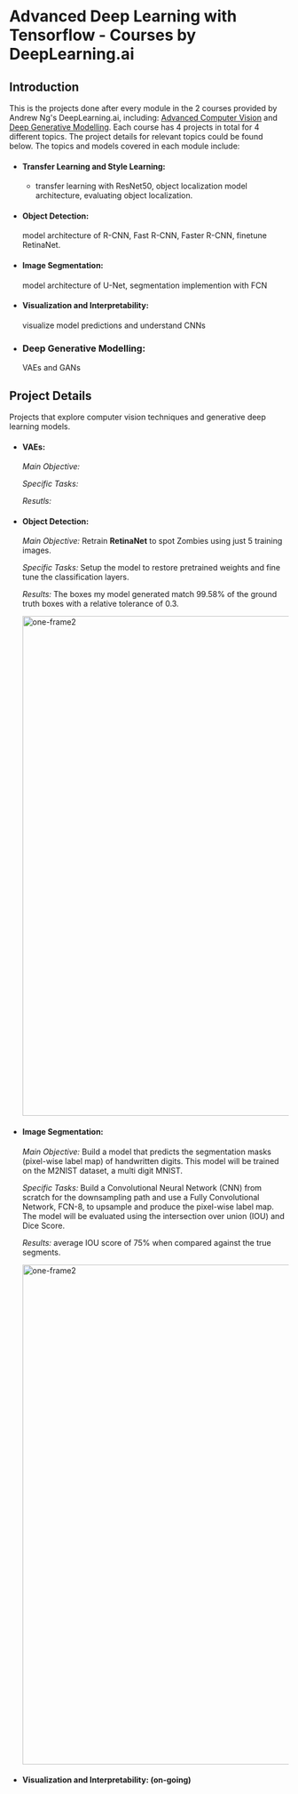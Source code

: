 # Advanced Deep Learning with Tensorflow - Courses by DeepLearning.ai
## Introduction
This is the projects done after every module in the 2 courses provided by Andrew Ng's DeepLearning.ai, including: [Advanced Computer Vision](https://www.coursera.org/learn/advanced-computer-vision-with-tensorflow/) and [Deep Generative Modelling](https://www.coursera.org/learn/generative-deep-learning-with-tensorflow/). Each course has 4 projects in total for 4 different topics. The project details for relevant topics could be found below. The topics and models covered in each module include:

* #### Transfer Learning and Style Learning:
  - transfer learning with ResNet50, object localization model architecture, evaluating object localization. 

* #### Object Detection:
  model architecture of R-CNN, Fast R-CNN, Faster R-CNN, finetune RetinaNet.

* #### Image Segmentation:
  model architecture of U-Net, segmentation implemention with FCN

* #### Visualization and Interpretability:
  visualize model predictions and understand CNNs

* ### Deep Generative Modelling:
  VAEs and GANs

## Project Details
Projects that explore computer vision techniques and generative deep learning models. 

* #### VAEs:
  *Main Objective:* 

  *Specific Tasks:* 

  *Resutls:* 
  
* #### Object Detection:
  *Main Objective:* Retrain **RetinaNet** to spot Zombies using just 5 training images.
  
  *Specific Tasks:* Setup the model to restore pretrained weights and fine tune the classification layers.
  
  *Results:* The boxes my model generated match 99.58% of the ground truth boxes with a relative tolerance of 0.3.
  
  <img src="https://github.com/ngol0/advanced-computer-vision-learning/blob/main/gif_frame_236.jpg" width="900" title="one-frame2">
  
* #### Image Segmentation:
  *Main Objective:* Build a model that predicts the segmentation masks (pixel-wise label map) of handwritten digits. This model will be trained on the M2NIST dataset, a multi digit MNIST.
  
  *Specific Tasks:*  Build a Convolutional Neural Network (CNN) from scratch for the downsampling path and use a Fully Convolutional Network, FCN-8, to upsample and produce the pixel-wise label map. The model will be evaluated using the intersection over union (IOU) and Dice Score. 
  
  *Results:* average IOU score of 75% when compared against the true segments.
  
  <img src="https://github.com/ngol0/advanced-computer-vision-learning/blob/main/exe3.png" width="900" title="one-frame2">
  
* #### Visualization and Interpretability: (on-going)
